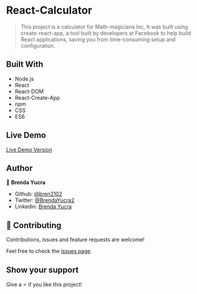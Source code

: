 # React-Calculator

> This project is a calculator for Math-magicians Inc, It was built using create-react-app, a tool built by developers at Facebook to help build React applications, saving you from time-consuming setup and configuration.

## Built With

- Node.js
- React
- React-DOM
- React-Create-App
- npm
- CSS
- ES6

## Live Demo

[Live Demo Version]()

## Author

👤 **Brenda Yucra**

- Github: [@bren2102](https://github.com/bren2102) 
- Twitter: [@BrendaYucra2](https://twitter.com/BrendaYucra)
- Linkedin: [Brenda Yucra](https://www.linkedin.com/in/brenda-yucra-51980681/)

## 🤝 Contributing

Contributions, issues and feature requests are welcome!

Feel free to check the [issues page](https://github.com/bren2102/Calculator-react/issues).

## Show your support

Give a ⭐️ if you like this project!